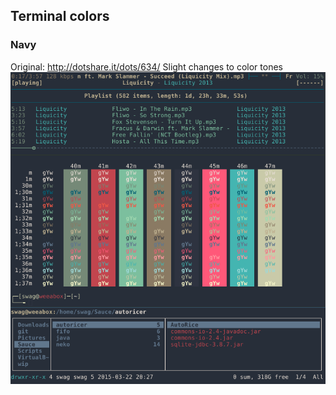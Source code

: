 ## Terminal colors

### Navy
Original: http://dotshare.it/dots/634/
Slight changes to color tones
![alt tag](https://raw.githubusercontent.com/UltraNyan/rice/master/Screenshots/2015-04-09-065128_1920x1080_scrot.png)

